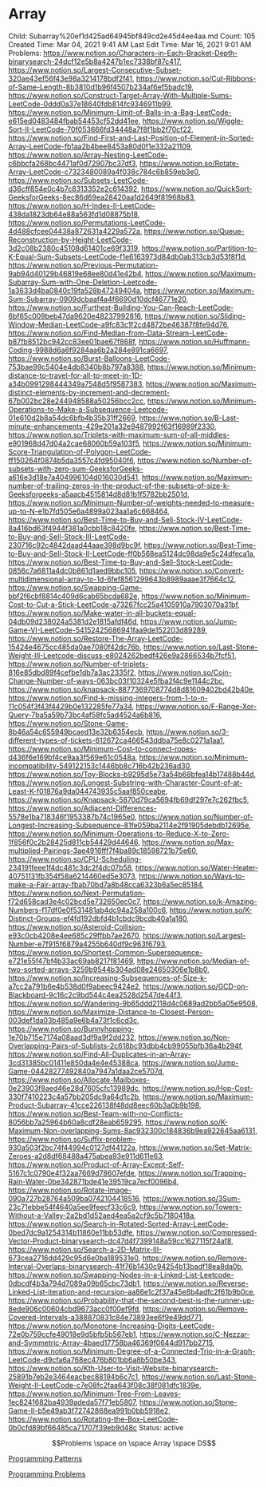 # Array

Child: Subarray%20ef1d425ad64945bf849cd2e45d4ee4aa.md
Count: 105
Created Time: Mar 04, 2021 9:41 AM
Last Edit Time: Mar 16, 2021 9:01 AM
Problems: https://www.notion.so/Characters-in-Each-Bracket-Depth-binarysearch-24dcf12e5b8a4247b1ec7338bf87c417, https://www.notion.so/Largest-Consecutive-Subset-320ae43ef56f43e98a3214178bdf2f41, https://www.notion.so/Cut-Ribbons-of-Same-Length-8b3810d1b96f4507b234af6ef5badc19, https://www.notion.so/Construct-Target-Array-With-Multiple-Sums-LeetCode-0ddd0a37e18640fdb814fc9346911b99, https://www.notion.so/Minimum-Limit-of-Balls-in-a-Bag-LeetCode-e615ed0483484fbab54453cf52dd41ee, https://www.notion.so/Wiggle-Sort-II-LeetCode-70f053666fd34448a7f8f1bb2f70cf22, https://www.notion.so/Find-First-and-Last-Position-of-Element-in-Sorted-Array-LeetCode-fb1aa2b4bee8453a80d0f1e332a21109, https://www.notion.so/Array-Nesting-LeetCode-c6bbcfa268bc4471af0d72907bc37df3, https://www.notion.so/Rotate-Array-LeetCode-c7323480089a4f038c784c6b859eb3e0, https://www.notion.so/Subsets-LeetCode-d36cff854e0c4b7c8313352e2c614392, https://www.notion.so/QuickSort-GeeksforGeeks-8ec86d69ea28420aa1d2649f81968b83, https://www.notion.so/H-Index-II-LeetCode-438da1823db64e88a563fd1d08875b18, https://www.notion.so/Permutations-LeetCode-4d488cfcee04438a872631a4229a572a, https://www.notion.so/Queue-Reconstruction-by-Height-LeetCode-3d2c08b2380c45108d61401ce69f3319, https://www.notion.so/Partition-to-K-Equal-Sum-Subsets-LeetCode-f1e6163973d84db0ab313cb3d53f8f1d, https://www.notion.so/Previous-Permutation-9ab94d40129b46819e68ee80d41e42b4, https://www.notion.so/Maximum-Subarray-Sum-with-One-Deletion-Leetcode-1a3633d4ba0840c19fa528b47249404a, https://www.notion.so/Maximum-Sum-Subarray-0909dcbaaf4a4f6690d10dcf46771e20, https://www.notion.so/Furthest-Building-You-Can-Reach-LeetCode-6bf65c009beb47da9620e48237992816, https://www.notion.so/Sliding-Window-Median-LeetCode-a9fc83c1f2cd4872be46387f8fe94d76, https://www.notion.so/Find-Median-from-Data-Stream-LeetCode-b87fb8512bc942cc83ee01bae67f868f, https://www.notion.so/Huffmann-Coding-9988d6a6f9284aa6b2a284e891ca6697, https://www.notion.so/Burst-Balloons-LeetCode-753bae99c5404e4db8340b8b797a8388, https://www.notion.so/Minimum-distance-to-travel-for-all-to-meet-in-1D-a34b0991298444349a7548d5f9587383, https://www.notion.so/Maximum-distinct-elements-by-increment-and-decrement-67b002bc28e244948588a50256bcc2cc, https://www.notion.so/Minimum-Operations-to-Make-a-Subsequence-Leetcode-01e610d2b8a54dc6bfb4b35b31ff2669, https://www.notion.so/B-Last-minute-enhancements-429e201a32e9487992f63f16989f2330, https://www.notion.so/Triplets-with-maximum-sum-of-all-middles-e901968d47d04a2cae68060b59a103f5, https://www.notion.so/Minimum-Score-Triangulation-of-Polygon-LeetCode-ff150264f0874b5da3557c4fd95040f6, https://www.notion.so/Number-of-subsets-with-zero-sum-GeeksforGeeks-a616e3d18e7a404996104d016030d541, https://www.notion.so/Maximum-number-of-trailing-zeros-in-the-product-of-the-subsets-of-size-k-Geeksforgeeks-a5aacb4515814d8d81b1f5782bb2501d, https://www.notion.so/Minimum-Number-of-weights-needed-to-measure-up-to-N-e1b7fd505e6a4899a023aa1a6c668464, https://www.notion.so/Best-Time-to-Buy-and-Sell-Stock-IV-LeetCode-8a416bd63f4944f381a0cbb18c8420fe, https://www.notion.so/Best-Time-to-Buy-and-Sell-Stock-III-LeetCode-230716c92c4842daad44aae398d9bc9f, https://www.notion.so/Best-Time-to-Buy-and-Sell-Stock-II-LeetCode-ff0b568ea5124dc98da9e5c24dfeca1a, https://www.notion.so/Best-Time-to-Buy-and-Sell-Stock-LeetCode-0856c7a6811a4dc0b861d1aed9bbc105, https://www.notion.so/Convert-multidimensional-array-to-1d-6fef8561299643b8989aaae3f7664c12, https://www.notion.so/Swapping-Game-bbf2f6cbf8814c409d6cab65bcda682e, https://www.notion.so/Minimum-Cost-to-Cut-a-Stick-LeetCode-a73267fcc25a4105910a7903070a31bf, https://www.notion.so/Make-water-in-all-buckets-equal-04db09d238024a5381d2e1815afdf46d, https://www.notion.so/Jump-Game-VI-LeetCode-54152425686941faa9de152203d89289, https://www.notion.so/Restore-The-Array-LeetCode-15424e4675cc485da0ae7080f42dc76b, https://www.notion.so/Last-Stone-Weight-III-Leetcode-discuss-e8024262bedf426e9a2866534b7fcf51, https://www.notion.so/Number-of-triplets-816e85dbd89f4cefbe1db7a3ac2335f2, https://www.notion.so/Coin-Change-Number-of-ways-063bc03f10324e5fba2f4c9e1144c2bc, https://www.notion.so/knapsack-8877369708774d8d81609402bd42b40e, https://www.notion.so/Find-k-missing-integers-from-1-to-n-11c054f3f43f4429b0e132285fe77a34, https://www.notion.so/F-Range-Xor-Query-7ba5a59b73bc4af58fc5ad4524a6b816, https://www.notion.so/Stone-Game-8b46a54c655949bcaed13e32b6354ecb, https://www.notion.so/3-different-types-of-tickets-612672ca466543ddba75e8c0271a1aa1, https://www.notion.so/Minimum-Cost-to-connect-ropes-d436f6e169bf4ce9aa3f569e61c0548a, https://www.notion.so/Minimum-incompatibility-549122153c1446bb8c716b42b236ad30, https://www.notion.so/Toy-Blocks-b9295d5e73a54b68bfea14b17488b44d, https://www.notion.so/Longest-Substring-with-Character-Count-of-at-Least-K-f01876a9da044743935c5aaf850ceabe, https://www.notion.so/Knapsack-5870d79ca5694fb69df297e7c262fbc5, https://www.notion.so/Adjacent-Differences-5578e1ba718346f1953387b74c1965e0, https://www.notion.so/Number-of-Longest-Increasing-Subsequence-81fe059ba2114e2f91905debdb12695e, https://www.notion.so/Minimum-Operations-to-Reduce-X-to-Zero-1f856f0c2b28425d811cb54429d44646, https://www.notion.so/Max-multiplied-Pairings-3ae4916fff7f4ba89c18598721b75e60, https://www.notion.so/CPU-Scheduling-234191feee1f4dc481c3dc2f4dc07b58, https://www.notion.so/Water-Heater-40751131fb354f58a6214460ed5e3073, https://www.notion.so/Ways-to-make-a-Fair-array-fbab70bd7a8b48cca6323b6a5ec85184, https://www.notion.so/Next-Permutation-f72d658cad3e4c02bcd5e732650ec0c7, https://www.notion.so/k-Amazing-Numbers-f17df0e0f531481ab4dc94a258a100c6, https://www.notion.so/K-Distinct-Groups-ef4fd192dbfd4b1cbdc9bcdb40a1a180, https://www.notion.so/Asteroid-Collision-e93c0cb4208e4ee685c29ffbb7ae2670, https://www.notion.so/Largest-Number-e7f915f6879a4255b640df9c963f6793, https://www.notion.so/Shortest-Common-Supersequence-e721e55f47bf4b33ac69ab8217f81469, https://www.notion.so/Median-of-two-sorted-arrays-3259b9544b304ad08e24650306e1b8b0, https://www.notion.so/Increasing-Subsequences-of-Size-k-a7cc2a791b6e4b538d0f9abeec9424e2, https://www.notion.so/GCD-on-Blackboard-9c16c2c9bd544c4ea2528d2547de44f3, https://www.notion.so/Wandering-9b65ddd2118d4c0689ad2bb5a05e9508, https://www.notion.so/Maximize-Distance-to-Closest-Person-003def1da03b485a9e6b4a73f1c6cd3c, https://www.notion.so/Bunnyhopping-1e70b715e7174a08aad3df9a9f2dd232, https://www.notion.so/Non-Overlapping-Pairs-of-Sublists-2c618bc93dbb4cb99055bfb36a4b294f, https://www.notion.so/Find-All-Duplicates-in-an-Array-3cd31385bc01411e850da4e4e45388ca, https://www.notion.so/Jump-Game-04428277492840a7947a1daa2ce5707d, https://www.notion.so/Allocate-Mailboxes-0e23903f8aed46e28d7605cfc13989dc, https://www.notion.so/Hop-Cost-330f7410223c4a57bb205dc9a64d1c2b, https://www.notion.so/Maximum-Product-Subarray-41cce226138f48dd8eec60b3a0b9b198, https://www.notion.so/Best-Team-with-no-Conflicts-8056bb7a25964b60a8cdf28eab659295, https://www.notion.so/K-Maximum-Non-overlapping-Sums-8ac932300c184836b9ea922645aa6131, https://www.notion.so/Suffix-problem-930a503f2bc74f44994c0127df44122a, https://www.notion.so/Set-Matrix-Zeroes-a2d8df68488a475abea93e911d611e63, https://www.notion.so/Product-of-Array-Except-Self-5167c1c0790e4f32aa7669d78607efde, https://www.notion.so/Trapping-Rain-Water-0be342871bde41e39519ca7ecf0096b4, https://www.notion.so/Rotate-Image-090a727b28764a509ba0742104418516, https://www.notion.so/3Sum-23c71ebbe54f4640a5ee9feecf33c6c9, https://www.notion.so/Towers-Without-a-Valley-2a2bd1d52aed4ea5a2cf9c5b7180418a, https://www.notion.so/Search-in-Rotated-Sorted-Array-LeetCode-0bed7dc9a1254314b11860e11bb53dfe, https://www.notion.so/Compressed-Vector-Product-binarysearch-dc47d4f7399148a59cc1627115f24af8, https://www.notion.so/Search-a-2D-Matrix-III-673cea2716dd429c95d6e0ba189531e0, https://www.notion.so/Remove-Interval-Overlaps-binarysearch-41f76b1430c94254b13badf18ea8da0b, https://www.notion.so/Swapping-Nodes-in-a-Linked-List-Leetcode-0dbcdf4b3a794d7089a09b65cbc73db1, https://www.notion.so/Reverse-Linked-List-iteration-and-recursion-aa86e1c2f37a45e8b4adfc2f61b9b0ce, https://www.notion.so/Probability-that-the-second-best-is-the-runner-up-8ede906c00604cbd9673acc0f00ef9fd, https://www.notion.so/Remove-Covered-Intervals-a388870831c84e73893ee6f9e49dd771, https://www.notion.so/Monotone-Increasing-Digits-LeetCode-72e0b759ccfe49018e9d5bfb5b567eb1, https://www.notion.so/C-Nezzar-and-Symmetric-Array-4baed17758ba46369f0644d917bb2715, https://www.notion.so/Minimum-Degree-of-a-Connected-Trio-in-a-Graph-LeetCode-d9cfa6a768ec476b801bb6a8b50be343, https://www.notion.so/Kth-User-to-Visit-Website-binarysearch-25891b7eb2e3464eacbec88194b6c7c1, https://www.notion.so/Last-Stone-Weight-II-LeetCode-c7e08fc2faa643f08c38f081dfc1839e, https://www.notion.so/Minimum-Tree-From-Leaves-1ec8241682ba4939adeda57f71eb5807, https://www.notion.so/Stone-Game-II-b5e49ab3f72742868ea991b0bb5918e2, https://www.notion.so/Rotating-the-Box-LeetCode-0b0cfd89bf66485ca71707f39eb9d48c
Status: active

$$Problems \space on \space Array \space DS$$

[Programming Patterns](Programming%20Patterns%20dbd9d27bb75045a1ad0dda0feedbeea5.csv)

[Programming Problems](Programming%20Problems%20ba90605afe234379abdeb2ff993b3528.csv)